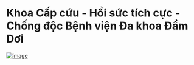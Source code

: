 # Khoa Cấp cứu - Hồi sức tích cực - Chống độc Bệnh viện Đa khoa Đầm Dơi

[![image](https://github.com/user-attachments/assets/6e8d513a-5896-4fe4-b532-799bc56f1242)](https://sites.google.com/view/khoacapcuubvdamdoi)
